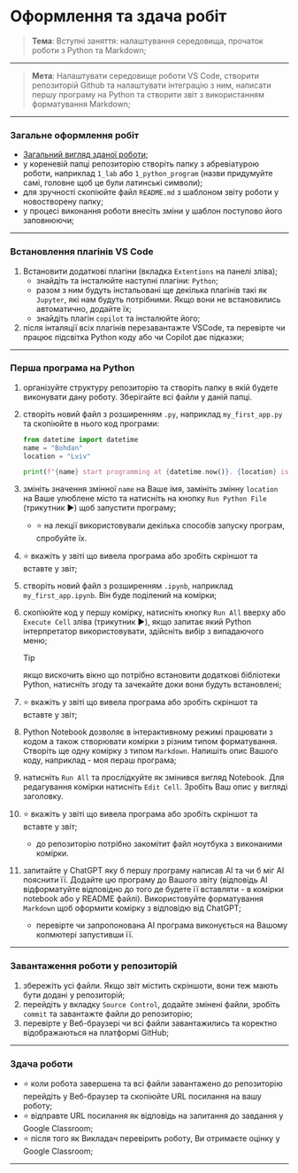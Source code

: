 # Оформлення та здача робіт
> **Тема**: Вступні заняття: налаштування середовища, прочаток роботи з Python та Markdown;
---
> **Мета**: Налаштувати середовище роботи VS Code, створити репозиторій Github та налаштувати інтеграцію з ним, написати першу програму на Python та створити звіт з використанням форматування Markdown;

---
### Загальне оформлення робіт
- [Загальний вигляд зданої роботи](https://github.com/BobasB/it_college/tree/main/reports);
- у кореневій папці репозиторію створіть папку з абревіатурою роботи, наприклад `1_lab` або `1_python_program` (назви придумуйте самі, головне щоб це були латинські символи);
- для зручності скопіюйте файл `README.md` з шаблоном звіту роботи у новостворену папку;
- у процесі виконання роботи внесіть зміни у шаблон поступово його заповнюючи;

---
### Встановлення плагінів VS Code
1. Встановити додаткові плагіни (вкладка `Extentions` на панелі зліва);
    - знайдіть та інсталюйте наступні плагіни: `Python`;
    - разом з ним будуть інстальовані ще декілька плагінів такі як `Jupyter`, які нам будуть потрібними. Якщо вони не встановились автоматично, додайте їх;
    - знайдіть плагін `copilot` та інсталюйте його;
1. після інталяції всіх плагінів перезавантажте VSCode, та перевірте чи працює підсвітка Python коду або чи Copilot дає підказки; 

---
### Перша програма на Python
1. організуйте структуру репозиторію та створіть папку в якій будете виконувати дану роботу. Зберігайте всі файли у даній папці.
1. створіть новий файл з розширенням `.py`, наприклад `my_first_app.py` та скопіюйте в нього код програми:
    
    ```python
    from datetime import datetime
    name = "Bohdan"
    location = "Lviv"

    print(f"{name} start programming at {datetime.now()}. {location} is the best city!")
    ```

1. змініть значення змінної `name` на Ваше імя, замініть змінну `location` на Ваше улюблене місто та натисніть на кнопку `Run Python File` (трикутник :arrow_forward:) щоб запустити програму;
    - :star: на лекції використовували декілька способів запуску програм, спробуйте їх.
1. :star: вкажіть у звіті що вивела програма або зробіть скріншот та вставте у звіт;
1. створіть новий файл з розширенням `.ipynb`, наприклад `my_first_app.ipynb`. Він буде поділений на комірки;
1. скопіюйте код у першу комірку, натисніть кнопку `Run All` вверху або `Execute Cell` зліва (трикутник :arrow_forward:), якщо запитає який Python інтерпретатор використовувати, здійсніть вибір з випадаючого меню;

    > [!TIP]
    > якщо вискочить вікно що потрібно встановити додаткові бібліотеки Python, натисніть згоду та зачекайте доки вони будуть встановлені;

1. :star: вкажіть у звіті що вивела програма або зробіть скріншот та вставте у звіт;
1. Python Notebook дозволяє в інтерактивному режимі працювати з кодом а також створювати комірки з різним типом форматування. Створіть ще одну комірку з типом `Markdown`. Напишіть опис Вашого коду, наприклад - моя пераш програма;
1. натисніть `Run All` та прослідкуйте як змінився вигляд Notebook. Для редагування комірки натисніть `Edit Cell`. Зробіть Ваш опис у вигляді заголовку. 
1. :star: вкажіть у звіті що вивела програма або зробіть скріншот та вставте у звіт;
    - до репозиторію потрібно закомітит файл ноутбука з виконаними комірки.
1. запитайте у ChatGPT яку б першу програму написав АІ та чи б міг АІ пояснити її. Додайте цю програму до Вашого звіту (відповідь АІ відформатуйте відповідно до того де будете її вставляти - в комірки notebook або у README файлі). Використовуйте форматування `Markdown` щоб оформити комірку з відповідю від ChatGPT;
    - перевірте чи запропонована АІ програма виконується на Вашому копмютері запустивши її.

---
### Завантаження роботи у репозиторій
1. збережіть усі файли. Якщо звіт містить скріншоти, вони теж мають бути додані у репозиторій;
1. перейдіть у вкладку `Source Control`, додайте змінені файли, зробіть `commit` та завантажте файли до репозиторію;
1. перевірте у Веб-браузері чи всі файли завантажились та коректно відображаються на платформі GitHub;

---
### Здача роботи
- :star: коли робота завершена та всі файли завантажено до репозиторію перейдіть у Веб-браузер та скопіюйте URL посилання на вашу роботу;
- :star: відправте URL посилання як відповідь на запитання до завдання у Google Classroom;
- :star: після того як Викладач перевірить роботу, Ви отримаєте оцінку у Google Classroom;

---

